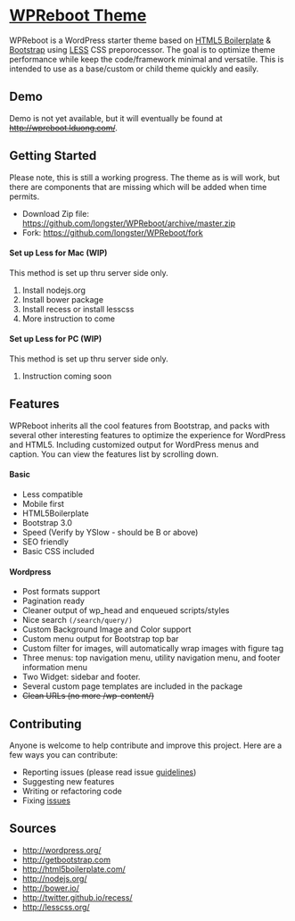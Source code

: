[WPReboot Theme](http://lduong.com "WPReboot - coming soon")
===
WPReboot is a WordPress starter theme based on [HTML5 Boilerplate](http://html5boilerplate.com/) & [Bootstrap](http://getbootstrap.com) using [LESS](http://lesscss.org/) CSS preporocessor. The goal is to optimize theme performance while keep the code/framework minimal and versatile. This is intended to use as a base/custom or child theme quickly and easily. 

Demo
---
Demo is not yet available, but it will eventually be found at ~~http://wpreboot.lduong.com/~~.  

Getting Started
---
Please note, this is still a working progress. The theme as is will work, but there are components that are missing which will be added when time permits.
- Download Zip file: https://github.com/longster/WPReboot/archive/master.zip
- Fork: https://github.com/longster/WPReboot/fork

#### Set up Less for Mac (WIP)
This method is set up thru server side only. 
1. Install nodejs.org
2. Install bower package
3. Install recess or install lesscss
4. More instruction to come

#### Set up Less for PC (WIP)
This method is set up thru server side only. 
1. Instruction coming soon


Features
---
WPReboot inherits all the cool features from Bootstrap, and packs with several other interesting features to optimize the experience for WordPress and HTML5. Including customized output for WordPress menus and caption. You can view the features list by scrolling down.

#### Basic
- Less compatible
- Mobile first
- HTML5Boilerplate
- Bootstrap 3.0
- Speed (Verify by YSlow - should be B or above)
- SEO friendly
- Basic CSS included

#### Wordpress
- Post formats support
- Pagination ready
- Cleaner output of wp_head and enqueued scripts/styles
- Nice search `(/search/query/)`
- Custom Background Image and Color support
- Custom menu output for Bootstrap top bar
- Custom filter for images, will automatically wrap images with figure tag
- Three menus: top navigation menu, utility navigation menu, and footer information menu
- Two Widget: sidebar and footer.
- Several custom page templates are included in the package
- ~~Clean URLs (no more /wp-content/)~~


Contributing
---
Anyone is welcome to help contribute and improve this project. Here are a few ways you can contribute:
- Reporting issues (please read issue [guidelines](https://github.com/necolas/issue-guidelines))
- Suggesting new features
- Writing or refactoring code
- Fixing [issues](https://github.com/longster/WPReboot/issues)


Sources
---
* http://wordpress.org/
* http://getbootstrap.com
* http://html5boilerplate.com/
* http://nodejs.org/
* http://bower.io/
* http://twitter.github.io/recess/
* http://lesscss.org/